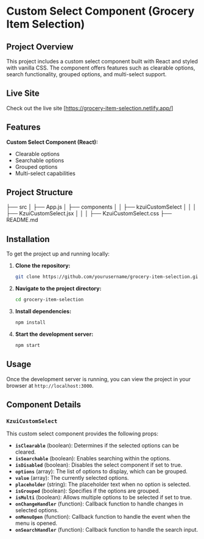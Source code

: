 # Custom Select Component (Grocery Item Selection)

## Project Overview
This project includes a custom select component built with React and styled with vanilla CSS. The component offers features such as clearable options, search functionality, grouped options, and multi-select support.

## Live Site
Check out the live site [https://grocery-item-selection.netlify.app/]

## Features
**Custom Select Component (React):**
- Clearable options
- Searchable options
- Grouped options
- Multi-select capabilities

## Project Structure
├── src
│ ├── App.js
│ ├── components
│ │ ├── kzuiCustomSelect
│ │ │ ├── KzuiCustomSelect.jsx
│ │ │ ├── KzuiCustomSelect.css
├── README.md


## Installation
To get the project up and running locally:

1. **Clone the repository:**
    ```bash
    git clone https://github.com/yourusername/grocery-item-selection.git
    ```

2. **Navigate to the project directory:**
    ```bash
    cd grocery-item-selection
    ```

3. **Install dependencies:**
    ```bash
    npm install
    ```

4. **Start the development server:**
    ```bash
    npm start
    ```

## Usage
Once the development server is running, you can view the project in your browser at `http://localhost:3000`.

## Component Details
### `KzuiCustomSelect`
This custom select component provides the following props:
- **`isClearable`** (boolean): Determines if the selected options can be cleared.
- **`isSearchable`** (boolean): Enables searching within the options.
- **`isDisabled`** (boolean): Disables the select component if set to true.
- **`options`** (array): The list of options to display, which can be grouped.
- **`value`** (array): The currently selected options.
- **`placeholder`** (string): The placeholder text when no option is selected.
- **`isGrouped`** (boolean): Specifies if the options are grouped.
- **`isMulti`** (boolean): Allows multiple options to be selected if set to true.
- **`onChangeHandler`** (function): Callback function to handle changes in selected options.
- **`onMenuOpen`** (function): Callback function to handle the event when the menu is opened.
- **`onSearchHandler`** (function): Callback function to handle the search input.